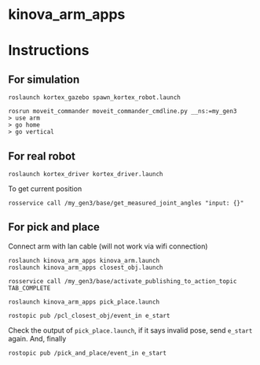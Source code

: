 # kinova_arm_apps

# Instructions

## For simulation
```
roslaunch kortex_gazebo spawn_kortex_robot.launch

rosrun moveit_commander moveit_commander_cmdline.py __ns:=my_gen3
> use arm
> go home
> go vertical
```

## For real robot
```
roslaunch kortex_driver kortex_driver.launch
```
To get current position
```
rosservice call /my_gen3/base/get_measured_joint_angles "input: {}"
```

## For pick and place
Connect arm with lan cable (will not work via wifi connection)
```
roslaunch kinova_arm_apps kinova_arm.launch
roslaunch kinova_arm_apps closest_obj.launch

rosservice call /my_gen3/base/activate_publishing_to_action_topic TAB_COMPLETE

roslaunch kinova_arm_apps pick_place.launch

rostopic pub /pcl_closest_obj/event_in e_start
```
Check the output of `pick_place.launch`, if it says invalid pose, send `e_start`
again. And, finally
```
rostopic pub /pick_and_place/event_in e_start
```



